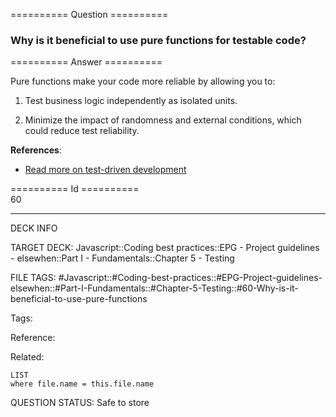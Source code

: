 ========== Question ==========  

### Why is it beneficial to use pure functions for testable code?  

========== Answer ==========  

Pure functions make your code more reliable by allowing you to:

1. Test business logic independently as isolated units.

2. Minimize the impact of randomness and external conditions, which could reduce test reliability.

**References**:

-   [Read more on test-driven development](https://medium.com/javascript-scene/tdd-the-rite-way-53c9b46f45e3)

========== Id ==========  
60

---

DECK INFO

TARGET DECK: Javascript::Coding best practices::EPG - Project guidelines - elsewhen::Part I - Fundamentals::Chapter 5 - Testing

FILE TAGS: #Javascript::#Coding-best-practices::#EPG-Project-guidelines-elsewhen::#Part-I-Fundamentals::#Chapter-5-Testing::#60-Why-is-it-beneficial-to-use-pure-functions

Tags:

Reference:

Related:

```dataview
LIST
where file.name = this.file.name
```

QUESTION STATUS: Safe to store
